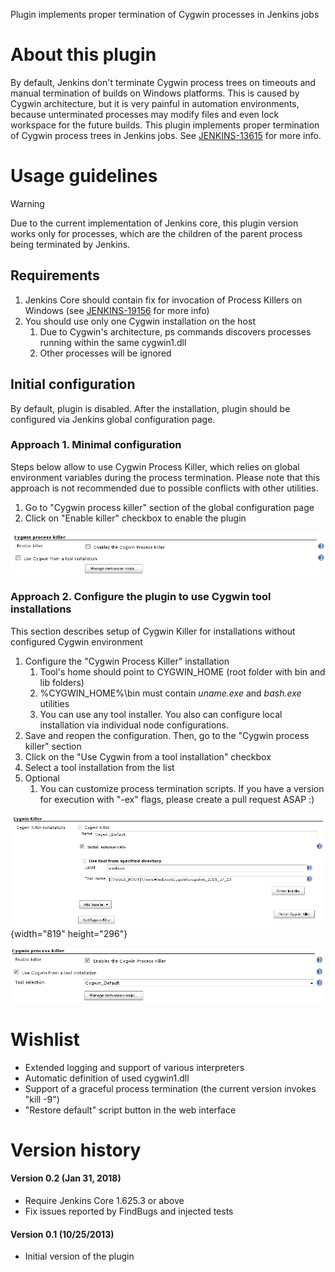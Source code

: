 
Plugin implements proper termination of Cygwin processes in Jenkins jobs

# About this plugin

By default, Jenkins don't terminate Cygwin process trees on timeouts and
manual termination of builds on Windows platforms. This is caused by
Cygwin architecture, but it is very painful in automation environments,
because unterminated processes may modify files and even lock workspace
for the future builds. This plugin implements proper termination of
Cygwin process trees in Jenkins jobs. See
[JENKINS-13615](https://issues.jenkins-ci.org/browse/JENKINS-13615) for
more info.

# Usage guidelines

Warning

Due to the current implementation of Jenkins core, this plugin version
works only for processes, which are the children of the parent process
being terminated by Jenkins.

## Requirements

1.  Jenkins Core should contain fix for invocation of Process Killers on
    Windows (see
    [JENKINS-19156](https://issues.jenkins-ci.org/browse/JENKINS-19156)
    for more info)
2.  You should use only one Cygwin installation on the host
    1.  Due to Cygwin's architecture, ps commands discovers processes
        running within the same cygwin1.dll
    2.  Other processes will be ignored

## Initial configuration

By default, plugin is disabled. After the installation, plugin should be
configured via Jenkins global configuration page.

### Approach 1. Minimal configuration

Steps below allow to use Cygwin Process Killer, which relies on global
environment variables during the process termination. Please note that
this approach is not recommended due to possible conflicts with other
utilities.

1.  Go to "Cygwin process killer" section of the global configuration
    page
2.  Click on "Enable killer" checkbox to enable the plugin

![](docs/images/KillerConfiguration.png)

### Approach 2. Configure the plugin to use Cygwin tool installations

This section describes setup of Cygwin Killer for installations without
configured Cygwin environment

1.  Configure the "Cygwin Process Killer" installation
    1.  Tool's home should point to CYGWIN\_HOME (root folder with bin
        and lib folders)
    2.  %CYGWIN\_HOME%\\bin must contain *uname.exe* and *bash.exe*
        utilities
    3.  You can use any tool installer. You also can configure local
        installation via individual node configurations.
2.  Save and reopen the configuration. Then, go to the "Cygwin process
    killer" section
3.  Click on the "Use Cygwin from a tool installation" checkbox
4.  Select a tool installation from the list
5.  Optional
    1.  You can customize process termination scripts. If you have a
        version for execution with "-ex" flags, please create a pull
        request ASAP :)

![](docs/images/ToolInstallation.png){width="819"
height="296"}

![](docs/images/KillerConfiguration_Tool.png)

# Wishlist

-   Extended logging and support of various interpreters
-   Automatic definition of used cygwin1.dll
-   Support of a graceful process termination (the current version
    invokes "kill -9")
-   "Restore default" script button in the web interface

# Version history

#### Version 0.2 (Jan 31, 2018)

-   Require Jenkins Core 1.625.3 or above
-   Fix issues reported by FindBugs and injected tests

#### Version 0.1 (10/25/2013)

-   Initial version of the plugin
